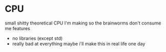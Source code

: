 # CPU
small shitty theoretical CPU I'm making so the brainworms don't consume me
features
  - no libraries (except std)
  - really bad at everything
maybe i'll make this in real life one day
